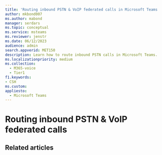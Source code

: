 ```yaml
---
title: 'Routing inbound PSTN & VoIP federated calls in Microsoft Teams'
author: mkbond007
ms.author: mabond
manager: serdars
ms.topic: conceptual
ms.service: msteams
ms.reviewer: jenstr
ms.date: 06/12/2023
audience: admin
search.appverid: MET150
description: Learn how to route inbound PSTN calls in Microsoft Teams.
ms.localizationpriority: medium
ms.collection: 
  - M365-voice
  - Tier1
f1.keywords:
- CSH
ms.custom: 
appliesto: 
  - Microsoft Teams
---
```


# Routing inbound PSTN & VoIP federated calls

## Related articles
